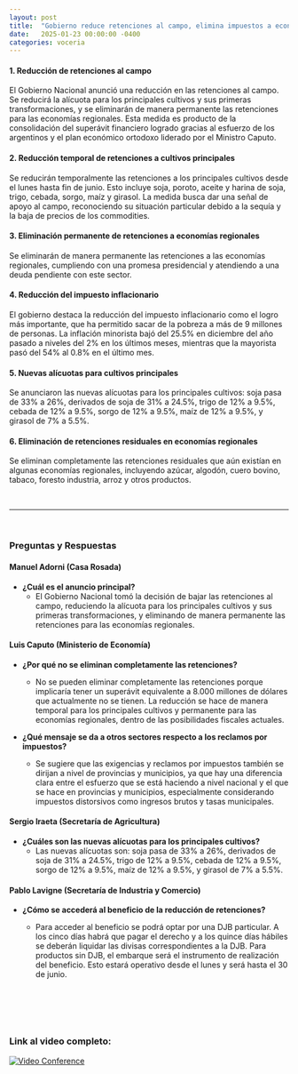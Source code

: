 ```yaml
---
layout: post
title:  "Gobierno reduce retenciones al campo, elimina impuestos a economías regionales y destaca logros en la lucha contra la inflación"
date:   2025-01-23 00:00:00 -0400
categories: voceria
---
```



    
#### 1. Reducción de retenciones al campo
El Gobierno Nacional anunció una reducción en las retenciones al campo. Se reducirá la alícuota para los principales cultivos y sus primeras transformaciones, y se eliminarán de manera permanente las retenciones para las economías regionales. Esta medida es producto de la consolidación del superávit financiero logrado gracias al esfuerzo de los argentinos y el plan económico ortodoxo liderado por el Ministro Caputo.

#### 2. Reducción temporal de retenciones a cultivos principales
Se reducirán temporalmente las retenciones a los principales cultivos desde el lunes hasta fin de junio. Esto incluye soja, poroto, aceite y harina de soja, trigo, cebada, sorgo, maíz y girasol. La medida busca dar una señal de apoyo al campo, reconociendo su situación particular debido a la sequía y la baja de precios de los commodities.

#### 3. Eliminación permanente de retenciones a economías regionales
Se eliminarán de manera permanente las retenciones a las economías regionales, cumpliendo con una promesa presidencial y atendiendo a una deuda pendiente con este sector.

#### 4. Reducción del impuesto inflacionario
El gobierno destaca la reducción del impuesto inflacionario como el logro más importante, que ha permitido sacar de la pobreza a más de 9 millones de personas. La inflación minorista bajó del 25.5% en diciembre del año pasado a niveles del 2% en los últimos meses, mientras que la mayorista pasó del 54% al 0.8% en el último mes.

#### 5. Nuevas alícuotas para cultivos principales
Se anunciaron las nuevas alícuotas para los principales cultivos: soja pasa de 33% a 26%, derivados de soja de 31% a 24.5%, trigo de 12% a 9.5%, cebada de 12% a 9.5%, sorgo de 12% a 9.5%, maíz de 12% a 9.5%, y girasol de 7% a 5.5%.

#### 6. Eliminación de retenciones residuales en economías regionales
Se eliminan completamente las retenciones residuales que aún existían en algunas economías regionales, incluyendo azúcar, algodón, cuero bovino, tabaco, foresto industria, arroz y otros productos.

    
<br/>

---

<br/>

### Preguntas y Respuestas


    
#### Manuel Adorni (Casa Rosada)

* **¿Cuál es el anuncio principal?**
  - El Gobierno Nacional tomó la decisión de bajar las retenciones al campo, reduciendo la alícuota para los principales cultivos y sus primeras transformaciones, y eliminando de manera permanente las retenciones para las economías regionales.


#### Luis Caputo (Ministerio de Economía)

* **¿Por qué no se eliminan completamente las retenciones?**
  - No se pueden eliminar completamente las retenciones porque implicaría tener un superávit equivalente a 8.000 millones de dólares que actualmente no se tienen. La reducción se hace de manera temporal para los principales cultivos y permanente para las economías regionales, dentro de las posibilidades fiscales actuales.

* **¿Qué mensaje se da a otros sectores respecto a los reclamos por impuestos?**
  - Se sugiere que las exigencias y reclamos por impuestos también se dirijan a nivel de provincias y municipios, ya que hay una diferencia clara entre el esfuerzo que se está haciendo a nivel nacional y el que se hace en provincias y municipios, especialmente considerando impuestos distorsivos como ingresos brutos y tasas municipales.


#### Sergio Iraeta (Secretaría de Agricultura)

* **¿Cuáles son las nuevas alícuotas para los principales cultivos?**
  - Las nuevas alícuotas son: soja pasa de 33% a 26%, derivados de soja de 31% a 24.5%, trigo de 12% a 9.5%, cebada de 12% a 9.5%, sorgo de 12% a 9.5%, maíz de 12% a 9.5%, y girasol de 7% a 5.5%.


#### Pablo Lavigne (Secretaría de Industria y Comercio)

* **¿Cómo se accederá al beneficio de la reducción de retenciones?**
  - Para acceder al beneficio se podrá optar por una DJB particular. A los cinco días habrá que pagar el derecho y a los quince días hábiles se deberán liquidar las divisas correspondientes a la DJB. Para productos sin DJB, el embarque será el instrumento de realización del beneficio. Esto estará operativo desde el lunes y será hasta el 30 de junio.


    <br/>
<br/>
<br/>

### Link al video completo:
[![Video Conference](https://img.youtube.com/vi/47th_MoA8pw/0.jpg)](https://www.youtube.com/watch?v=47th_MoA8pw)

    